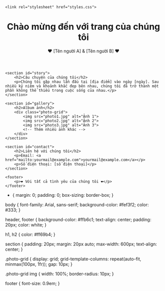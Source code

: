 
<html lang="vi">
<head>
    <meta charset="UTF-8">
    <meta name="viewport" content="width=device-width, initial-scale=1.0">
    
    <link rel="stylesheet" href="styles.css">
</head>
<body>
    <header>
        <h1>Chào mừng đến với trang của chúng tôi</h1>
        <p>❤️ [Tên người A] & [Tên người B] ❤️</p>
    </header>

    <section id="story">
        <h2>Câu chuyện của chúng tôi</h2>
        <p>Chúng tôi gặp nhau lần đầu tại [địa điểm] vào ngày [ngày]. Sau nhiều kỷ niệm và khoảnh khắc đẹp bên nhau, chúng tôi đã trở thành một phần không thể thiếu trong cuộc sống của nhau.</p>
    </section>

    <section id="gallery">
        <h2>Album ảnh</h2>
        <div class="photo-grid">
            <img src="photo1.jpg" alt="Ảnh 1">
            <img src="photo2.jpg" alt="Ảnh 2">
            <img src="photo3.jpg" alt="Ảnh 3">
            <!-- Thêm nhiều ảnh khác -->
        </div>
    </section>

    <section id="contact">
        <h2>Liên hệ với chúng tôi</h2>
        <p>Email: <a href="mailto:yourmail@example.com">yourmail@example.com</a></p>
        <p>Số điện thoại: [số điện thoại]</p>
    </section>

    <footer>
        <p>❤️ Với tất cả tình yêu của chúng tôi ❤️</p>
    </footer>

<script src="scripts.js"></script>
* {
    margin: 0;
    padding: 0;
    box-sizing: border-box;
}

body {
    font-family: Arial, sans-serif;
    background-color: #fef3f2;
    color: #333;
}

header, footer {
    background-color: #ffb6c1;
    text-align: center;
    padding: 20px;
    color: white;
}

h1, h2 {
    color: #ff69b4;
}

section {
    padding: 20px;
    margin: 20px auto;
    max-width: 600px;
    text-align: center;
}

.photo-grid {
    display: grid;
    grid-template-columns: repeat(auto-fit, minmax(100px, 1fr));
    gap: 10px;
}

.photo-grid img {
    width: 100%;
    border-radius: 10px;
}

footer {
    font-size: 0.9em;
}
</body>

</html>
